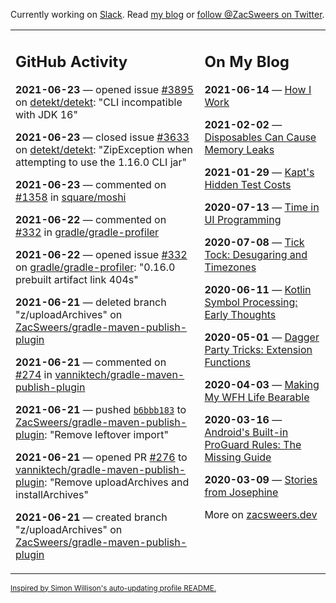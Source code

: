 Currently working on [Slack](https://slack.com/). Read [my blog](https://zacsweers.dev/) or [follow @ZacSweers on Twitter](https://twitter.com/ZacSweers).

<table><tr><td valign="top" width="60%">

## GitHub Activity
<!-- githubActivity starts -->
**2021-06-23** — opened issue [#3895](https://api.github.com/repos/detekt/detekt/issues/3895) on [detekt/detekt](https://api.github.com/repos/detekt/detekt): "CLI incompatible with JDK 16"

**2021-06-23** — closed issue [#3633](https://api.github.com/repos/detekt/detekt/issues/3633) on [detekt/detekt](https://api.github.com/repos/detekt/detekt): "ZipException when attempting to use the 1.16.0 CLI jar"

**2021-06-23** — commented on [#1358](https://github.com/square/moshi/issues/1358#issuecomment-867091815) in [square/moshi](https://api.github.com/repos/square/moshi)

**2021-06-22** — commented on [#332](https://github.com/gradle/gradle-profiler/issues/332#issuecomment-866495641) in [gradle/gradle-profiler](https://api.github.com/repos/gradle/gradle-profiler)

**2021-06-22** — opened issue [#332](https://api.github.com/repos/gradle/gradle-profiler/issues/332) on [gradle/gradle-profiler](https://api.github.com/repos/gradle/gradle-profiler): "0.16.0 prebuilt artifact link 404s"

**2021-06-21** — deleted branch "z/uploadArchives" on [ZacSweers/gradle-maven-publish-plugin](https://api.github.com/repos/ZacSweers/gradle-maven-publish-plugin)

**2021-06-21** — commented on [#274](https://github.com/vanniktech/gradle-maven-publish-plugin/issues/274#issuecomment-865228922) in [vanniktech/gradle-maven-publish-plugin](https://api.github.com/repos/vanniktech/gradle-maven-publish-plugin)

**2021-06-21** — pushed [`b6bbb183`](https://github.com/ZacSweers/gradle-maven-publish-plugin/commit/b6bbb18332426b78be13bb2c6ff8849ead416922) to [ZacSweers/gradle-maven-publish-plugin](https://api.github.com/repos/ZacSweers/gradle-maven-publish-plugin): "Remove leftover import"

**2021-06-21** — opened PR [#276](https://api.github.com/repos/vanniktech/gradle-maven-publish-plugin/pulls/276) to [vanniktech/gradle-maven-publish-plugin](https://api.github.com/repos/vanniktech/gradle-maven-publish-plugin): "Remove uploadArchives and installArchives"

**2021-06-21** — created branch "z/uploadArchives" on [ZacSweers/gradle-maven-publish-plugin](https://api.github.com/repos/ZacSweers/gradle-maven-publish-plugin)
<!-- githubActivity ends -->
</td><td valign="top" width="40%">

## On My Blog
<!-- blog starts -->
**2021-06-14** — [How I Work](https://www.zacsweers.dev/how-i-work/)

**2021-02-02** — [Disposables Can Cause Memory Leaks](https://www.zacsweers.dev/disposables-can-cause-memory-leaks/)

**2021-01-29** — [Kapt's Hidden Test Costs](https://www.zacsweers.dev/kapts-hidden-test-costs/)

**2020-07-13** — [Time in UI Programming](https://www.zacsweers.dev/time-in-ui/)

**2020-07-08** — [Tick Tock: Desugaring and Timezones](https://www.zacsweers.dev/ticktock-desugaring-timezones/)

**2020-06-11** — [Kotlin Symbol Processing: Early Thoughts](https://www.zacsweers.dev/kotlin-symbol-processor-early-thoughts/)

**2020-05-01** — [Dagger Party Tricks: Extension Functions](https://www.zacsweers.dev/dagger-party-tricks-extension-functions/)

**2020-04-03** — [Making My WFH Life Bearable](https://www.zacsweers.dev/making-wfh-life-bearable/)

**2020-03-16** — [Android's Built-in ProGuard Rules: The Missing Guide](https://www.zacsweers.dev/android-proguard-rules/)

**2020-03-09** — [Stories from Josephine](https://www.zacsweers.dev/stories-from-josephine/)
<!-- blog ends -->
More on [zacsweers.dev](https://zacsweers.dev/)
</td></tr></table>

<sub><a href="https://simonwillison.net/2020/Jul/10/self-updating-profile-readme/">Inspired by Simon Willison's auto-updating profile README.</a></sub>